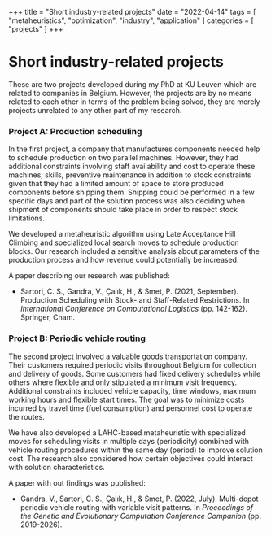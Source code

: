 +++
title = "Short industry-related projects"
date = "2022-04-14"
tags = [
    "metaheuristics",
    "optimization",
    "industry",
    "application"
]
categories = [
    "projects"
]
+++

# Short industry-related projects
<!--more-->

These are two projects developed during my PhD at KU Leuven which are related to companies in Belgium. However, the projects are by no means related to each other in terms of the problem being solved, they are merely projects unrelated to any other part of my research.


### Project A: Production scheduling

In the first project, a company that manufactures components needed help to schedule production on two parallel machines. However, they had additional constraints involving staff availability and cost to operate these machines, skills, preventive maintenance in addition to stock constraints given that they had a limited amount of space to store produced components before shipping them. Shipping could be performed in a few specific days and part of the solution process was also deciding when shipment of components should take place in order to respect stock limitations.

We developed a metaheuristic algorithm using Late Acceptance Hill Climbing and specialized local search moves to schedule production blocks. Our research included a sensitive analysis about parameters of the production process and how revenue could potentially be increased.

A paper describing our research was published:
- Sartori, C. S., Gandra, V., Çalık, H., & Smet, P. (2021, September). Production Scheduling with Stock- and Staff-Related Restrictions. In *International Conference on Computational Logistics* (pp. 142-162). Springer, Cham.

### Project B: Periodic vehicle routing

The second project involved a valuable goods transportation company. Their customers required periodic visits throughout Belgium for collection and delivery of goods. Some customers had fixed delivery schedules while others where flexible and only stipulated a minimum visit frequency. Additional constraints included vehicle capacity, time windows, maximum working hours and flexible start times. The goal was to minimize costs incurred by travel time (fuel consumption) and personnel cost to operate the routes. 

We have also developed a LAHC-based metaheuristic with specialized moves for scheduling visits in multiple days (periodicity) combined with vehicle routing procedures within the same day (period) to improve solution cost. The research also considered how certain objectives could interact with solution characteristics.

A paper with out findings was published:
- Gandra, V., Sartori, C. S., Çalık, H., & Smet, P. (2022, July). Multi-depot periodic vehicle routing with variable visit patterns. In *Proceedings of the Genetic and Evolutionary Computation Conference Companion* (pp. 2019-2026).
